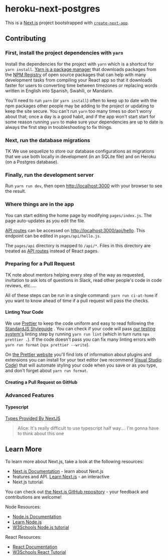# heroku-next-postgres

This is a [Next.js](https://nextjs.org/) project bootstrapped with
[`create-next-app`](https://github.com/vercel/next.js/tree/canary/packages/create-next-app).

## Contributing

### First, install the project dependencies with `yarn`

Install the dependencies for the project with `yarn` which is a shortcut for
`yarn install`. [Yarn is a package manager](https://yarnpkg.com/) that
downloads packages from the [NPM Registry](https://www.npmjs.com/) of open
source packages that can help with many development tasks from compiling your
React app so that it downloads faster for users to converting time between
timezones or replacing words written in English into Spanish, Swahili, or
Mandarin.

You'll need to run `yarn` (or `yarn install`) often to keep up to date with the
npm packages other people may be adding to the project or updating to keep the
site secure. You can't run `yarn` too many times so don't worry about that;
once a day is a good habit, and if the app won't start start for some reason
running `yarn` to make sure your dependencies are up to date is always the
first step in troubleshooting to fix things.

### Next, run the database migrations

TK We use sequelize to store our database configurations as migrations that we
use both locally in development (in an SQLite file) and on Heroku (on a
Postgres database).

### Finally, run the development server

Run `yarn run dev`, then open [http://localhost:3000](http://localhost:3000)
with your browser to see the result.

### Where things are in the app

You can start editing the home page by modifying `pages/index.js`. The page
auto-updates as you edit the file.

[API routes](https://nextjs.org/docs/api-routes/introduction) can be accessed
on [http://localhost:3000/api/hello](http://localhost:3000/api/hello). This
endpoint can be edited in `pages/api/hello.js`.

The `pages/api` directory is mapped to `/api/*`. Files in this directory are
treated as [API routes](https://nextjs.org/docs/api-routes/introduction)
instead of React pages.

### Preparing for a Pull Request

TK note about mentors helping every step of the way as requested, invitation to
ask lots of questions in Slack, read other people's code in code reviews,
etc.....

All of these steps can be run in a single command: `yarn run ci-at-home` if you
want to know ahead of time if a pull request will pass the checks.

#### Linting Your Code

We use [Prettier](https://prettier.io/) to keep the code uniform and easy to
read following the [StandardJS Styleguide](https://standardjs.com/) . You can
check if your code will pass [our testing
system's](https://github.com/diffalot/heroku-next-postgres/actions) linting
step by running `yarn run lint` (which in turn runs `npx prettier .`). If the
code doesn't pass you can fix many linting errors with `yarn run format`
(`npx prettier --write`).

On [the Prettier website](https://prettier.io/) you'll find lots of information
about plugins and extensions you can install for your text editor (we recommend
[Visual Studio Code](https://code.visualstudio.com/)) that will automate
styling your code when you save or as you type, and don't forget about
`yarn run format`.

#### Creating a Pull Request on GitHub

### Advanced Features

#### Typescript

[Types Provided By
NextJS](https://nextjs.org/learn/excel/typescript/nextjs-types)

> Alice: It's really difficult to use typescript half way.... I'm gonna have to
> think
> about this one

## Learn More

To learn more about Next.js, take a look at the following resources:

- [Next.js Documentation](https://nextjs.org/docs) - learn about Next.js
- features and API. [Learn Next.js](https://nextjs.org/learn) - an interactive
- Next.js tutorial.

You can check out [the Next.js GitHub
repository](https://github.com/vercel/next.js/) - your feedback and
contributions are welcome!

Node Resources:

- [Node.js Documentation](https://nodejs.org/en/docs/)
- [Learn Node.js](https://nodejs.dev/learn)
- [W3Schools Node.js tutorial](https://www.w3schools.com/nodejs/nodejs_intro.asp)

React Resources:

- [React Documentation](https://reactjs.org/docs/getting-started.html)
- [W3Schools React Tutorial](https://www.w3schools.com/react/)